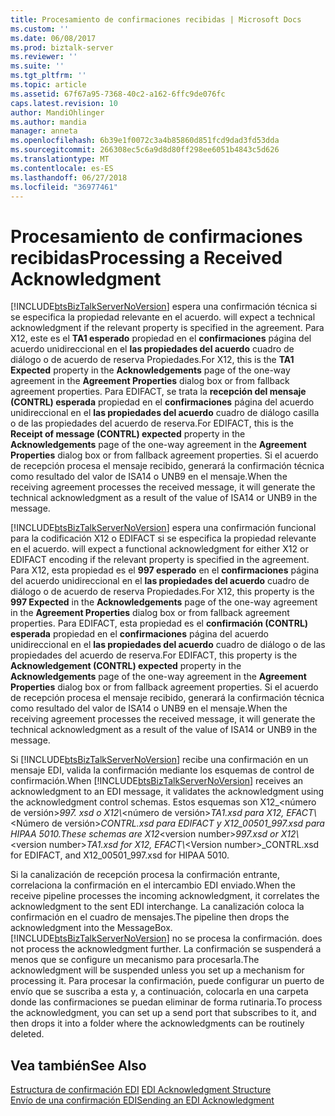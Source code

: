 ```yaml
---
title: Procesamiento de confirmaciones recibidas | Microsoft Docs
ms.custom: ''
ms.date: 06/08/2017
ms.prod: biztalk-server
ms.reviewer: ''
ms.suite: ''
ms.tgt_pltfrm: ''
ms.topic: article
ms.assetid: 67f67a95-7368-40c2-a162-6ffc9de076fc
caps.latest.revision: 10
author: MandiOhlinger
ms.author: mandia
manager: anneta
ms.openlocfilehash: 6b39e1f0072c3a4b85860d851fcd9dad3fd53dda
ms.sourcegitcommit: 266308ec5c6a9d8d80ff298ee6051b4843c5d626
ms.translationtype: MT
ms.contentlocale: es-ES
ms.lasthandoff: 06/27/2018
ms.locfileid: "36977461"
---
```

# <a name="processing-a-received-acknowledgment"></a><span data-ttu-id="93f49-102">Procesamiento de confirmaciones recibidas</span><span class="sxs-lookup"><span data-stu-id="93f49-102">Processing a Received Acknowledgment</span></span>
[!INCLUDE[btsBizTalkServerNoVersion](../includes/btsbiztalkservernoversion-md.md)]<span data-ttu-id="93f49-103"> espera una confirmación técnica si se especifica la propiedad relevante en el acuerdo.</span><span class="sxs-lookup"><span data-stu-id="93f49-103"> will expect a technical acknowledgment if the relevant property is specified in the agreement.</span></span> <span data-ttu-id="93f49-104">Para X12, este es el **TA1 esperado** propiedad en el **confirmaciones** página del acuerdo unidireccional en el **las propiedades del acuerdo** cuadro de diálogo o de acuerdo de reserva Propiedades.</span><span class="sxs-lookup"><span data-stu-id="93f49-104">For X12, this is the **TA1 Expected** property in the **Acknowledgements** page of the one-way agreement in the **Agreement Properties** dialog box or from fallback agreement properties.</span></span> <span data-ttu-id="93f49-105">Para EDIFACT, se trata la **recepción del mensaje (CONTRL) esperada** propiedad en el **confirmaciones** página del acuerdo unidireccional en el **las propiedades del acuerdo** cuadro de diálogo casilla o de las propiedades del acuerdo de reserva.</span><span class="sxs-lookup"><span data-stu-id="93f49-105">For EDIFACT, this is the **Receipt of message (CONTRL) expected** property in the **Acknowledgements** page of the one-way agreement in the **Agreement Properties** dialog box or from fallback agreement properties.</span></span> <span data-ttu-id="93f49-106">Si el acuerdo de recepción procesa el mensaje recibido, generará la confirmación técnica como resultado del valor de ISA14 o UNB9 en el mensaje.</span><span class="sxs-lookup"><span data-stu-id="93f49-106">When the receiving agreement processes the received message, it will generate the technical acknowledgment as a result of the value of ISA14 or UNB9 in the message.</span></span>  
  
 [!INCLUDE[btsBizTalkServerNoVersion](../includes/btsbiztalkservernoversion-md.md)]<span data-ttu-id="93f49-107"> espera una confirmación funcional para la codificación X12 o EDIFACT si se especifica la propiedad relevante en el acuerdo.</span><span class="sxs-lookup"><span data-stu-id="93f49-107"> will expect a functional acknowledgment for either X12 or EDIFACT encoding if the relevant property is specified in the agreement.</span></span> <span data-ttu-id="93f49-108">Para X12, esta propiedad es el **997 esperado** en el **confirmaciones** página del acuerdo unidireccional en el **las propiedades del acuerdo** cuadro de diálogo o de acuerdo de reserva Propiedades.</span><span class="sxs-lookup"><span data-stu-id="93f49-108">For X12, this property is the **997 Expected** in the **Acknowledgements** page of the one-way agreement in the **Agreement Properties** dialog box or from fallback agreement properties.</span></span> <span data-ttu-id="93f49-109">Para EDIFACT, esta propiedad es el **confirmación (CONTRL) esperada** propiedad en el **confirmaciones** página del acuerdo unidireccional en el **las propiedades del acuerdo** cuadro de diálogo o de las propiedades del acuerdo de reserva.</span><span class="sxs-lookup"><span data-stu-id="93f49-109">For EDIFACT, this property is the **Acknowledgement (CONTRL) expected** property in the **Acknowledgements** page of the one-way agreement in the **Agreement Properties** dialog box or from fallback agreement properties.</span></span> <span data-ttu-id="93f49-110">Si el acuerdo de recepción procesa el mensaje recibido, generará la confirmación técnica como resultado del valor de ISA14 o UNB9 en el mensaje.</span><span class="sxs-lookup"><span data-stu-id="93f49-110">When the receiving agreement processes the received message, it will generate the technical acknowledgment as a result of the value of ISA14 or UNB9 in the message.</span></span>  
  
 <span data-ttu-id="93f49-111">Si [!INCLUDE[btsBizTalkServerNoVersion](../includes/btsbiztalkservernoversion-md.md)] recibe una confirmación en un mensaje EDI, valida la confirmación mediante los esquemas de control de confirmación.</span><span class="sxs-lookup"><span data-stu-id="93f49-111">When [!INCLUDE[btsBizTalkServerNoVersion](../includes/btsbiztalkservernoversion-md.md)] receives an acknowledgment to an EDI message, it validates the acknowledgment using the acknowledgment control schemas.</span></span> <span data-ttu-id="93f49-112">Estos esquemas son X12_\<número de versión\>*997. xsd o X12\\*\<número de versión\>*TA1.xsd para X12, EFACT\\*  \<Número de versión\>_CONTRL.xsd para EDIFACT y X12_00501_997.xsd para HIPAA 5010.</span><span class="sxs-lookup"><span data-stu-id="93f49-112">These schemas are X12_\<version number\>*997.xsd or X12\\*\<version number\>*TA1.xsd for X12, EFACT\\*\<Version number\>_CONTRL.xsd for EDIFACT, and X12_00501_997.xsd for HIPAA 5010.</span></span>  
  
 <span data-ttu-id="93f49-113">Si la canalización de recepción procesa la confirmación entrante, correlaciona la confirmación en el intercambio EDI enviado.</span><span class="sxs-lookup"><span data-stu-id="93f49-113">When the receive pipeline processes the incoming acknowledgment, it correlates the acknowledgment to the sent EDI interchange.</span></span> <span data-ttu-id="93f49-114">La canalización coloca la confirmación en el cuadro de mensajes.</span><span class="sxs-lookup"><span data-stu-id="93f49-114">The pipeline then drops the acknowledgment into the MessageBox.</span></span> [!INCLUDE[btsBizTalkServerNoVersion](../includes/btsbiztalkservernoversion-md.md)]<span data-ttu-id="93f49-115"> no se procesa la confirmación.</span><span class="sxs-lookup"><span data-stu-id="93f49-115"> does not process the acknowledgment further.</span></span> <span data-ttu-id="93f49-116">La confirmación se suspenderá a menos que se configure un mecanismo para procesarla.</span><span class="sxs-lookup"><span data-stu-id="93f49-116">The acknowledgment will be suspended unless you set up a mechanism for processing it.</span></span> <span data-ttu-id="93f49-117">Para procesar la confirmación, puede configurar un puerto de envío que se suscriba a esta y, a continuación, colocarla en una carpeta donde las confirmaciones se puedan eliminar de forma rutinaria.</span><span class="sxs-lookup"><span data-stu-id="93f49-117">To process the acknowledgment, you can set up a send port that subscribes to it, and then drops it into a folder where the acknowledgments can be routinely deleted.</span></span>  
  
## <a name="see-also"></a><span data-ttu-id="93f49-118">Vea también</span><span class="sxs-lookup"><span data-stu-id="93f49-118">See Also</span></span>  
 <span data-ttu-id="93f49-119">[Estructura de confirmación EDI](../core/edi-acknowledgment-structure.md) </span><span class="sxs-lookup"><span data-stu-id="93f49-119">[EDI Acknowledgment Structure](../core/edi-acknowledgment-structure.md) </span></span>  
 [<span data-ttu-id="93f49-120">Envío de una confirmación EDI</span><span class="sxs-lookup"><span data-stu-id="93f49-120">Sending an EDI Acknowledgment</span></span>](../core/sending-an-edi-acknowledgment.md)